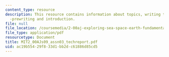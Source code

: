 ```yaml
---
content_type: resource
description: This resource contains information about topics, writing the design report
  -prewriting and introduction.
file: null
file_location: /coursemedia/2-00aj-exploring-sea-space-earth-fundamentals-of-engineering-design-spring-2009/ac19b55429f833d1bb2dc61886d85cd5_MIT2_00AJs09_assn03_techreport.pdf
file_type: application/pdf
resourcetype: Document
title: MIT2_00AJs09_assn03_techreport.pdf
uid: ac19b554-29f8-33d1-bb2d-c61886d85cd5
---
```

